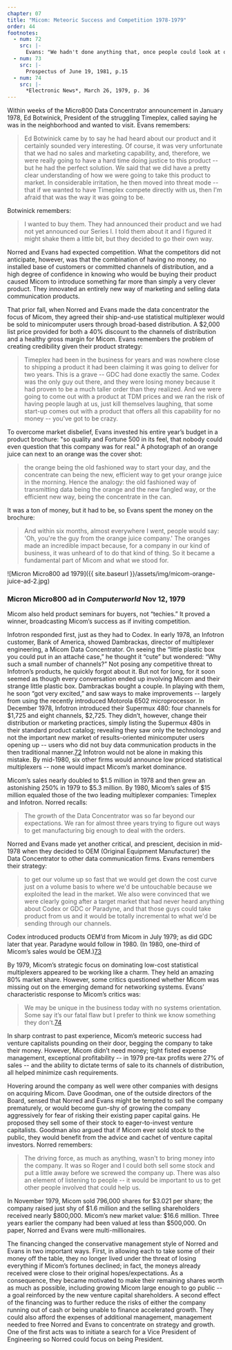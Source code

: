 ```yaml
---
chapter: 07
title: "Micom: Meteoric Success and Competition 1978-1979"
order: 44
footnotes:
  - num: 72
    src: |-
      Evans: "We hadn't done anything that, once people could look at our box and see what we had done, it wouldn't be that tough for them to emulate it.  In fact, everybody that did try to emulate it was stupid enough to look at our list price and say:  'Hey, we could make a lot of money doing that.'  Our planning was always base on 40 off list, because that was what we expected to get for our boxes.  Everybody that came in told their engineers to build a product where they could make their margin at list, which is why nobody ever came close, from a product cost standpoint, to meeting what we had done."
  - num: 73
    src: |- 
      Prospectus of June 19, 1981, p.15 
  - num: 74
    src: |- 
      *Electronic News*, March 26, 1979, p. 36
---
```


Within weeks of the Micro800 Data Concentrator announcement in January 1978, Ed Botwinick, President of the struggling Timeplex, called saying he was in the neighborhood and wanted to visit. Evans remembers:

>Ed Botwinick came by to say he had heard about our product and it certainly sounded very interesting. Of course, it was very unfortunate that we had no sales and marketing capability, and, therefore, we were really going to have a hard time doing justice to this product -- but he had the perfect solution. We said that we did have a pretty clear understanding of how we were going to take this product to market. In considerable irritation, he then moved into threat mode -- that if we wanted to have Timeplex compete directly with us, then I'm afraid that was the way it was going to be.

Botwinick remembers:

>I wanted to buy them. They had announced their product and we had not yet announced our Series I.  I told them about it and I figured it might shake them a little bit, but they decided to go their own way.

Norred and Evans had expected competition. What the competitors did not anticipate, however, was that the combination of having no money, no installed base of customers or committed channels of distribution, and a high degree of confidence in knowing who would be buying their product caused Micom to introduce something far more than simply a very clever product. They innovated an entirely new way of marketing and selling data communication products.

That prior fall, when Norred and Evans made the data concentrator the focus of Micom, they agreed their ship-and-use statistical multiplexer would be sold to minicomputer users through broad-based distribution. A $2,000 list price provided for both a 40% discount to the channels of distribution and a healthy gross margin for Micom. Evans remembers the problem of creating credibility given their product strategy:

>Timeplex had been in the business for years and was nowhere close to shipping a product it had been claiming it was going to deliver for two years. This is a grave -- GDC had done exactly the same. Codex was the only guy out there, and they were losing money because it had proven to be a much taller order than they realized. And we were going to come out with a product at TDM prices and we ran the risk of having people laugh at us, just kill themselves laughing, that some start-up comes out with a product that offers all this capability for no money -- you've got to be crazy.

To overcome market disbelief, Evans invested his entire year’s budget in a product brochure: "so quality and Fortune 500 in its feel, that nobody could even question that this company was for real." A photograph of an orange juice can next to an orange was the cover shot:

>the orange being the old fashioned way to start your day, and the concentrate can being the new, efficient way to get your orange juice in the morning. Hence the analogy: the old fashioned way of transmitting data being the orange and the new fangled way, or the efficient new way, being the concentrate in the can.

It was a ton of money, but it had to be, so Evans spent the money on the brochure: 

>And within six months, almost everywhere I went, people would say: 'Oh, you're the guy from the orange juice company.' The oranges made an incredible impact because, for a company in our kind of business, it was unheard of to do that kind of thing. So it became a fundamental part of Micom and what we stood for.

![Micron Micro800 ad 1979]({{ site.baseurl }}/assets/img/micom-orange-juice-ad-2.jpg)

### Micron Micro800 ad in *Computerworld* Nov 12, 1979

Micom also held product seminars for buyers, not “techies.” It proved a winner, broadcasting Micom’s success as if inviting competition.

Infotron responded first, just as they had to Codex. In early 1978, an Infotron customer, Bank of America, showed Dambrackas, director of multiplexer engineering, a Micom Data Concentrator. On seeing the “little plastic box you could put in an attaché case,” he thought it “cute” but wondered: “Why such a small number of channels?” Not posing any competitive threat to Infotron’s products, he quickly forgot about it. But not for long, for it soon seemed as though every conversation ended up involving Micom and their strange little plastic box. Dambrackas bought a couple. In playing with them, he soon “got very excited,” and saw ways to make improvements -- largely from using the recently introduced Motorola 6502 microprocessor. In December 1978, Infotron introduced their Supermux 480: four channels for $1,725 and eight channels, $2,725. They didn’t, however, change their distribution or marketing practices, simply listing the Supermux 480s in their standard product catalog; revealing they saw only the technology and not the important new market of results-oriented minicomputer users opening up -- users who did not buy data communication products in the then traditional manner.<a name="fnloc72" href="#fn72">72</a>   Infotron would not be alone in making this mistake. By mid-1980, six other firms would announce low priced statistical multiplexers -- none would impact Micom’s market dominance.

Micom’s sales nearly doubled to $1.5 million in 1978 and then grew an astonishing 250% in 1979 to $5.3 million. By 1980, Micom’s sales of $15 million equaled those of the two leading multiplexer companies: Timeplex and Infotron. Norred recalls:

>The growth of the Data Concentrator was so far beyond our expectations. We ran for almost three years trying to figure out ways to get manufacturing big enough to deal with the orders.

Norred and Evans made yet another critical, and prescient, decision in mid-1978 when they decided to OEM (Original Equipment Manufacturer) the Data Concentrator to other data communication firms. Evans remembers their strategy:

>to get our volume up so fast that we would get down the cost curve just on a volume basis to where we'd be untouchable because we exploited the lead in the market. We also were convinced that we were clearly going after a target market that had never heard anything about Codex or GDC or Paradyne, and that those guys could take product from us and it would be totally incremental to what we'd be sending through our channels.

Codex introduced products OEM’d from Micom in July 1979; as did GDC later that year. Paradyne would follow in 1980. (In 1980, one-third of Micom’s sales would be OEM.)<a name="fnloc73" href="#fn73">73</a>

By 1979, Micom’s strategic focus on dominating low-cost statistical multiplexers appeared to be working like a charm. They held an amazing 80% market share. However, some critics questioned whether Micom was missing out on the emerging demand for networking systems. Evans’ characteristic response to Micom’s critics was:

>We may be unique in the business today with no systems orientation. Some say it’s our fatal flaw but I prefer to think we know something they don’t.<a name="fnloc74" href="#fn74">74</a>

In sharp contrast to past experience, Micom’s meteoric success had venture capitalists pounding on their door, begging the company to take their money. However, Micom didn’t need money; tight fisted expense management, exceptional profitability -- in 1979 pre-tax profits were 27% of sales -- and the ability to dictate terms of sale to its channels of distribution, all helped minimize cash requirements.

Hovering around the company as well were other companies with designs on acquiring Micom. Dave Goodman, one of the outside directors of the Board, sensed that Norred and Evans might be tempted to sell the company prematurely, or would become gun-shy of growing the company aggressively for fear of risking their existing paper capital gains. He proposed they sell some of their stock to eager-to-invest venture capitalists. Goodman also argued that if Micom ever sold stock to the public, they would benefit from the advice and cachet of venture capital investors. Norred remembers:

>The driving force, as much as anything, wasn't to bring money into the company. It was so Roger and I could both sell some stock and put a little away before we screwed the company up. There was also an element of listening to people -- it would be important to us to get other people involved that could help us.

In November 1979, Micom sold 796,000 shares for $3.021 per share; the company raised just shy of $1.6 million and the selling shareholders received nearly $800,000. Micom’s new market value: $16.6 million. Three years earlier the company had been valued at less than $500,000. On paper, Norred and Evans were multi-millionaires.

The financing changed the conservative management style of Norred and Evans in two important ways. First, in allowing each to take some of their money off the table, they no longer lived under the threat of losing everything if Micom’s fortunes declined; in fact, the moneys already received were close to their original hopes/expectations. As a consequence, they became motivated to make their remaining shares worth as much as possible, including growing Micom large enough to go public -- a goal reinforced by the new venture capital shareholders. A second effect of the financing was to further reduce the risks of either the company running out of cash or being unable to finance accelerated growth. They could also afford the expenses of additional management, management needed to free Norred and Evans to concentrate on strategy and growth. One of the first acts was to initiate a search for a Vice President of Engineering so Norred could focus on being President.
